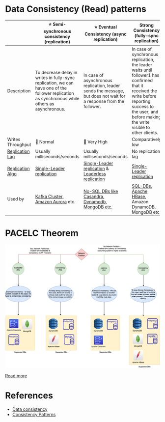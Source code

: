 # Data Consistency (Read) patterns

|                                      | :star: Semi-synchronous consistency (replication)                                                                                                         | :star: Eventual Consistency (async replication)                                                                    | Strong Consistency (fully-sync replication)                                                                                                                                                               |
|--------------------------------------|-----------------------------------------------------------------------------------------------------------------------------------------------------------|--------------------------------------------------------------------------------------------------------------------|-----------------------------------------------------------------------------------------------------------------------------------------------------------------------------------------------------------|
| Description                          | To decrease delay in writes in fully-sync replication, we can have one of the follower replication as synchronous while others as asynchronous.           | In case of asynchronous replication, leader sends the message, but does not wait for a response from the follower. | In case of synchronous replication, the leader waits until follower1 has confirmed that it received the write before reporting success to the user, and before making the write visible to other clients. |
| Writes Throughput                    | :rocket: Normal                                                                                                                                           | :rocket: Very High                                                                                                 | Comparatively low                                                                                                                                                                                         |
| [Replication Lag](ReplicationLag.md) | Usually milliseconds/seconds                                                                                                                              | Usually milliseconds/seconds                                                                                       | No replication lag                                                                                                                                                                                        |
| [Replication Algo](Replication.md)   | [Single-Leader replication](SingleLeaderReplication.md)                                                                                                   | [Single-Leader replication](SingleLeaderReplication.md) & [Leaderless replication](Replication.md)                 | [Single-Leader replication](SingleLeaderReplication.md)                                                                                                                                                   |
| Used by                              | [Kafka Cluster](../../4_MessageBrokersEDA/Kafka/Readme.md), [Amazon Aurora](../../2_AWSServices/6_DatabaseServices/AmazonRDS/AmazonAurora/Readme.md) etc. | [No-SQL DBs like Casandra, Dynamodb, MongoDB etc.](../NoSQL-Databases/Readme.md)                                   | [SQL-DBs](../SQL-Databases/Readme.md), [Apache HBase](../NoSQL-Databases/WideColumnDB/ApacheHBase.md), Amazon DynamoDB, MongoDB etc.                                                                      |

# PACELC Theorem

![img.png](../CAP&PACELCTheorems/PACELC_Diagram.drawio.png)

[Read more](../CAP&PACELCTheorems/Readme.md)

# References
- [Data consistency](https://en.wikipedia.org/wiki/Data_consistency)
- [Consistency Patterns](https://github.com/donnemartin/system-design-primer#consistency-patterns)
